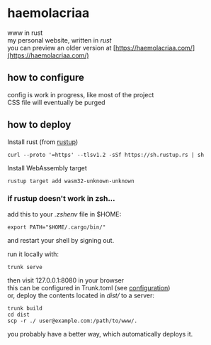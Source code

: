 # haemolacriaa
www in rust  
my personal website, written in *rust*  
you can preview an older version at [https://haemolacriaa.com/](https://haemolacriaa.com/)  
  
## how to configure
config is work in progress, like most of the project  
CSS file will eventually be purged  
  
## how to deploy
Install rust (from [rustup](https://rustup.rs/)) 
```
curl --proto '=https' --tlsv1.2 -sSf https://sh.rustup.rs | sh
```
  
Install WebAssembly target  
```
rustup target add wasm32-unknown-unknown
```
  
### if rustup doesn't work in zsh...
add this to your *.zshenv* file in $HOME:  
```
export PATH="$HOME/.cargo/bin/"
```  
and restart your shell by signing out.  
  
run it locally with:  
```
trunk serve
```
then visit 127.0.0.1:8080 in your browser  
this can be configured in Trunk.toml (see [configuration](https://trunkrs.dev/configuration/))  
or, deploy the contents located in *dist/* to a server:  
```
trunk build  
cd dist  
scp -r ./ user@example.com:/path/to/www/.  
```  
you probably have a better way, which automatically deploys it.  
